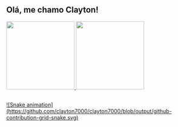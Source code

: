 ## Olá, me chamo Clayton!
<div>
<a href="https://github.com/clayton7000">
<img height="180em" src="https://github-readme-stats.vercel.app/api/top-langs/?username=clayton7000&layout=compact&langs_count=7&theme=dracula"/>
<img height="180em" src="https://github-readme-stats.vercel.app/api?username=clayton7000&show_icons=true&theme=dracula&include_all_commits=true&count_private=true"/>
</div>
  
  ##
  
<div>  
  ![Snake animation](https://github.com/clayton7000/clayton7000/blob/output/github-contribution-grid-snake.svg)
</div>
